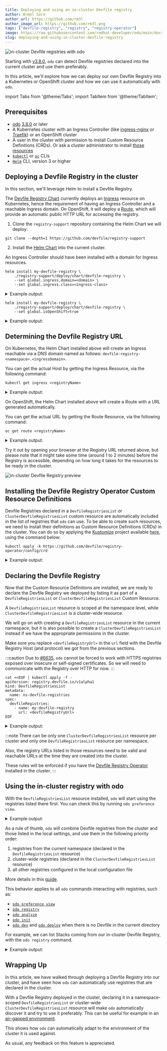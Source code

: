 ```yaml
---
title: Deploying and using an in-cluster Devfile registry
author: Armel Soro
author_url: https://github.com/rm3l
author_image_url: https://github.com/rm3l.png
tags: ["devfile-registry", "registry", "registry-operator"]
image: https://raw.githubusercontent.com/redhat-developer/odo/main/docs/website/static/img/logo.png
slug: deploying-and-using-in-cluster-devfile-registry
---
```


<div>
<img
src={require('../static/img/devfile.png').default}
alt="in-cluster Devfile registries with odo"
style={{display: 'block', marginLeft: 'auto', marginRight: 'auto', marginBottom: '10px'}}
/>
</div>

Starting with [v3.8.0](2023-03-08-odo-v3.8.0.md#detecting-in-cluster-devfile-registries),
`odo` can detect Devfile registries declared into the current cluster and use them preferably.

In this article, we'll explore how we can deploy our own Devfile Registry into a Kubernetes or OpenShift cluster and how we can use it automatically with `odo`.

<!--truncate-->

import Tabs from '@theme/Tabs';
import TabItem from '@theme/TabItem';

## Prerequisites

- [odo](/docs/overview/installation) [3.8.0](https://github.com/redhat-developer/odo/releases/tag/v3.8.0) or later
- A Kubernetes cluster with an Ingress Controller (like [ingress-nginx](https://github.com/kubernetes/ingress-nginx) or [Traefik](https://doc.traefik.io/traefik/providers/kubernetes-ingress/)) or an OpenShift cluster
- A user in the cluster with permission to install Custom Resource Definitions (CRDs). Or ask a cluster administrator to install [those resources](#installing-the-devfile-registry-operator-custom-resource-definitions)
- [`kubectl`](https://kubernetes.io/docs/tasks/tools/#kubectl) or [`oc`](https://docs.openshift.com/container-platform/4.12/cli_reference/openshift_cli/getting-started-cli.html) CLIs
- [`Helm`](https://helm.sh/) CLI, version 3 or higher

## Deploying a Devfile Registry in the cluster

In this section, we'll leverage Helm to install a Devfile Registry.

The [Devfile Registry Chart](https://github.com/devfile/registry-support/tree/main/deploy/chart/devfile-registry) currently deploys an [Ingress](https://kubernetes.io/docs/concepts/services-networking/ingress/) resource on Kubernetes,
hence the requirement of having an Ingress Controller and a reachable Ingress domain.
On OpenShift, it will deploy a [Route](https://docs.openshift.com/container-platform/4.12/networking/routes/route-configuration.html), which will provide an automatic public HTTP URL for accessing the registry.

1. Clone the `registry-support` repository containing the Helm Chart we will deploy:

```shell
git clone --depth=1 https://github.com/devfile/registry-support
```

2. Install the [Helm Chart](https://github.com/devfile/registry-support/tree/main/deploy/chart/devfile-registry) into the current cluster.

<Tabs groupId="devfile-registry-helm">
  <TabItem value="kubernetes" label="Kubernetes">

An Ingress Controller should have been installed with a domain for Ingress resources.

```console
helm install my-devfile-registry \
    ./registry-support/deploy/chart/devfile-registry \
    --set global.ingress.domain=<domain> \
    --set global.ingress.class=<ingress-class>
```

<details>
<summary>Example output:</summary>

```shell
$ helm install my-devfile-registry \
    ./registry-support/deploy/chart/devfile-registry \
    --set global.ingress.domain=$(minikube ip).nip.io \
    --set global.ingress.class=nginx

NAME: my-devfile-registry
LAST DEPLOYED: Fri Mar 24 15:50:18 2023
NAMESPACE: default
STATUS: deployed
REVISION: 1
TEST SUITE: None

```
</details>

  </TabItem>
  <TabItem value="openshift" label="OpenShift">

```console
helm install my-devfile-registry \
    ./registry-support/deploy/chart/devfile-registry \
    --set global.isOpenShift=true
```

<details>
<summary>Example output:</summary>

```shell
$ helm install my-devfile-registry \
    ./registry-support/deploy/chart/devfile-registry \
    --set global.isOpenShift=true    
         
NAME: my-devfile-registry
LAST DEPLOYED: Fri Mar 24 15:54:42 2023
NAMESPACE: default
STATUS: deployed
REVISION: 1
TEST SUITE: None

```
</details>
</TabItem>
</Tabs>


## Determining the Devfile Registry URL

<Tabs groupId="devfile-registry-helm">
  <TabItem value="kubernetes" label="Kubernetes">

On Kubernetes, the Helm Chart installed above will create an Ingress reachable via a DNS domain named as follows: `devfile-registry-<namespace>.<ingressDomain>`.

You can get the actual Host by getting the Ingress Resource, via the following command:

```shell
kubectl get ingress <registryName>
```

<details>
<summary>Example output:</summary>

```shell
$ kubectl get ingress my-devfile-registry \
    -o custom-columns='URL:.spec.rules[*].host' \
    --no-headers

devfile-registry-default.172.20.0.2.nip.io
```

In this example, the Devfile Registry is now reachable at http://devfile-registry-default.172.20.0.2.nip.io

</details>
  </TabItem>
  <TabItem value="openshift" label="OpenShift">

On OpenShift, the Helm Chart installed above will create a Route with a URL generated automatically.

You can get the actual URL by getting the Route Resource, via the following command:

```shell
oc get route <registryName>
```

<details>
<summary>Example output:</summary>

```shell
$ oc get route my-devfile-registry \
    -o custom-columns='URL:.spec.host' \
    --no-headers

my-devfile-registry-default.apps.4fa297b23808ddc3612a.hypershift.aws-2.ci.openshift.org
```

In this example, the Devfile Registry is reachable at the following URLs:
- https://my-devfile-registry-default.apps.4fa297b23808ddc3612a.hypershift.aws-2.ci.openshift.org
- http://my-devfile-registry-default.apps.4fa297b23808ddc3612a.hypershift.aws-2.ci.openshift.org

</details>

  </TabItem>
</Tabs>

Try it out by opening your browser at the Registry URL returned above, but please note that it might take some time (around 1 to 2 minutes)
before the Registry is accessible, depending on how long it takes for the resources to be ready in the cluster.

![in-cluster Devfile Registry preview](/img/blog/deploying-and-using-in-cluster-devfile-registry/preview-url-in-cluster-devfile-registry.png)

## Installing the Devfile Registry Operator Custom Resource Definitions

Devfile Registries declared in a `DevfileRegistriesList` or `ClusterDevfileRegistriesList` custom resource are automatically included in the list of registries
that `odo` can use.
To be able to create such resources, we need to install their definitions as Custom Resource Definitions (CRDs) in the cluster.
You can do so by applying the [Kustomize](https://kustomize.io/) project available [here](https://github.com/devfile/registry-operator/config/crd), using the command below:

```
kubectl apply -k https://github.com/devfile/registry-operator/config/crd
```

<details>
<summary>Example output:</summary>

```shell
$ kubectl apply -k https://github.com/devfile/registry-operator/config/crd

customresourcedefinition.apiextensions.k8s.io/clusterdevfileregistrieslists.registry.devfile.io created
customresourcedefinition.apiextensions.k8s.io/devfileregistries.registry.devfile.io created
customresourcedefinition.apiextensions.k8s.io/devfileregistrieslists.registry.devfile.io created
```

</details>

## Declaring the Devfile Registry

Now that the Custom Resource Definitions are installed, we are ready to declare the Devfile Registry we deployed by listing it as part of a
`DevfileRegistriesList` or `ClusterDevfileRegistriesList` Custom Resource.

A `DevfileRegistriesList` resource is scoped at the namespace level, while `ClusterDevfileRegistriesList` is a cluster-wide resource.

We will go on with creating a `DevfileRegistriesList` resource in the current namespace, but it is also possible to create a `ClusterDevfileRegistriesList`
instead if we have the appropriate permissions in the cluster.

Make sure you replace `<devfileRegistryUrl>` in the `url` field with the Devfile Registry Host (and protocol) we got from the previous sections.

:::caution
Due to [#6635](https://github.com/redhat-developer/odo/issues/6635), `odo` cannot be forced to work with HTTPS registries exposed over insecure or self-signed certificates.
So we will need to communicate with the Registry over HTTP for now.
:::

```shell
cat <<EOF | kubectl apply -f -               
apiVersion: registry.devfile.io/v1alpha1
kind: DevfileRegistriesList
metadata:
  name: ns-devfile-registries
spec:
  devfileRegistries:
    - name: my-devfile-registry
      url: <devfileRegistryUrl>
EOF
```

<details>
<summary>Example output:</summary>

```shell
$ cat <<EOF | kubectl apply -f -               
apiVersion: registry.devfile.io/v1alpha1
kind: DevfileRegistriesList
metadata:
  name: ns-devfile-registries
spec:
  devfileRegistries:
    - name: my-devfile-registry
      url: 'http://devfile-registry-default.172.20.0.2.nip.io'
EOF

devfileregistrieslist.registry.devfile.io/ns-devfile-registries created
```

</details>

:::note
There can be only one `ClusterDevfileRegistriesList` resource per cluster and only one `DevfileRegistriesList` resource per namespace.

Also, the registry URLs listed in those resources need to be valid and reachable URLs at the time they are created into the cluster.

These rules will be enforced if you have the [Devfile Registry Operator](https://github.com/devfile/registry-operator) installed in the cluster.
:::

## Using the in-cluster registry with odo

With the `DevfileRegistriesList` resource installed, `odo` will start using the registries listed there first.
You can check this by running `odo preference view`.

<details>
<summary>Example output:</summary>

```shell
$ odo preference view

Preference parameters:
[...]

Devfile registries:
 NAME                    URL                                                SECURE 
 my-devfile-registry     http://devfile-registry-default.172.20.0.2.nip.io  Yes
 DefaultDevfileRegistry  https://registry.devfile.io                        No
```

</details>

As a rule of thumb, `odo` will combine Devfile registries from the cluster and those listed in the local settings, and use them in the following priority order:
1. registries from the current namespace (declared in the `DevfileRegistriesList` resource)
2. cluster-wide registries (declared in the `ClusterDevfileRegistriesList` resource)
3. all other registries configured in the local configuration file

More details in this [guide](/docs/user-guides/advanced/using-in-cluster-devfile-registry).

This behavior applies to all `odo` commands interacting with registries, such as:
- [`odo preference view`](/docs/command-reference/preference)
- [`odo registry`](/docs/command-reference/registry)
- [`odo analyze`](/docs/command-reference/json-output#odo-analyze--o-json)
- [`odo init`](/docs/command-reference/init)
- [`odo dev`](/docs/command-reference/dev) and [`odo deploy`](/docs/command-reference/deploy) when there is no Devfile in the current directory

For example, we can list Stacks coming from our in-cluster Devfile Registry, with the `odo registry` command.

<details>
<summary>Example output:</summary>

```shell
$ odo registry --devfile-registry my-devfile-registry

 NAME                          REGISTRY             DESCRIPTION                                  VERSIONS     
 dotnet50                      my-devfile-registry  Stack with .NET 5.0                          1.0.3        
 dotnet60                      my-devfile-registry  Stack with .NET 6.0                          1.0.2        
 dotnetcore31                  my-devfile-registry  Stack with .NET Core 3.1                     1.0.3        
 go                            my-devfile-registry  Go is an open source programming languag...  1.0.2, 2.0.0 
 java-maven                    my-devfile-registry  Upstream Maven and OpenJDK 11                1.2.0        
 java-openliberty              my-devfile-registry  Java application Maven-built stack using...  0.9.0        
 java-openliberty-gradle       my-devfile-registry  Java application Gradle-built stack usin...  0.4.0        
 java-quarkus                  my-devfile-registry  Quarkus with Java                            1.3.0        
 java-springboot               my-devfile-registry  Spring Boot using Java                       1.2.0, 2.0.0 
 java-vertx                    my-devfile-registry  Upstream Vert.x using Java                   1.2.0        
 java-websphereliberty         my-devfile-registry  Java application Maven-built stack using...  0.9.0        
 java-websphereliberty-gradle  my-devfile-registry  Java application Gradle-built stack usin...  0.4.0        
 java-wildfly                  my-devfile-registry  Upstream WildFly                             1.1.0        
 java-wildfly-bootable-jar     my-devfile-registry  Java stack with WildFly in bootable Jar ...  1.1.0        
 nodejs                        my-devfile-registry  Stack with Node.js 16                        2.1.1        
 nodejs-angular                my-devfile-registry  Angular is a development platform, built...  2.0.2        
 nodejs-nextjs                 my-devfile-registry  Next.js gives you the best developer exp...  1.0.3        
 nodejs-nuxtjs                 my-devfile-registry  Nuxt is the backbone of your Vue.js proj...  1.0.3        
 nodejs-react                  my-devfile-registry  React is a free and open-source front-en...  2.0.2        
 nodejs-svelte                 my-devfile-registry  Svelte is a radical new approach to buil...  1.0.3        
 nodejs-vue                    my-devfile-registry  Vue is a JavaScript framework for buildi...  1.0.2        
 php-laravel                   my-devfile-registry  Laravel is an open-source PHP framework,...  1.0.1        
 python                        my-devfile-registry  Python is an interpreted, object-oriente...  2.1.0, 3.0.0 
 python-django                 my-devfile-registry  Django is a high-level Python web framew...  2.1.0        

```

</details>

## Wrapping Up

In this article, we have walked through deploying a Devfile Registry into our cluster, and have seen how `odo` can automatically
use registries that are declared in the cluster.

With a Devfile Registry deployed in the cluster, declaring it in a namespace-scoped `DevfileRegistriesList` or
cluster-wide `ClusterDevfileRegistriesList` resource will make `odo` automatically discover it and try to use it preferably.
This can be useful for example in an [air-gapped environment](/docs/user-guides/advanced/container-based-application-development-air-gapped-environment).

This shows how `odo` can automatically adapt to the environment of the cluster it is used against.

As usual, any feedback on this feature is appreciated.
